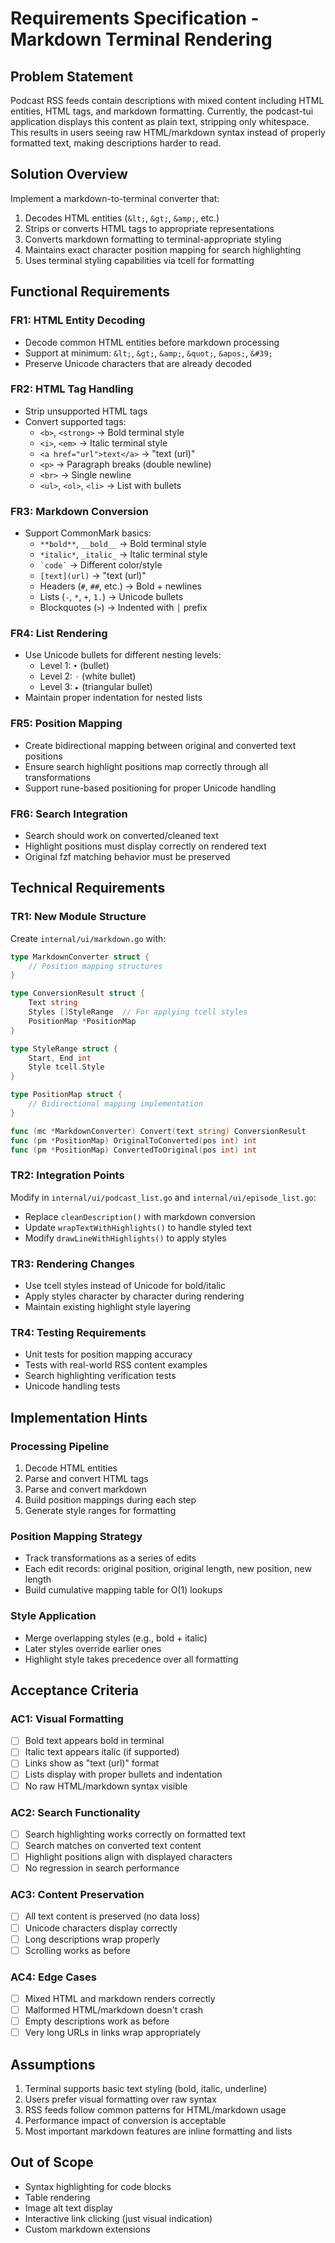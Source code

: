 # Requirements Specification - Markdown Terminal Rendering

## Problem Statement
Podcast RSS feeds contain descriptions with mixed content including HTML entities, HTML tags, and markdown formatting. Currently, the podcast-tui application displays this content as plain text, stripping only whitespace. This results in users seeing raw HTML/markdown syntax instead of properly formatted text, making descriptions harder to read.

## Solution Overview
Implement a markdown-to-terminal converter that:
1. Decodes HTML entities (`&lt;`, `&gt;`, `&amp;`, etc.)
2. Strips or converts HTML tags to appropriate representations
3. Converts markdown formatting to terminal-appropriate styling
4. Maintains exact character position mapping for search highlighting
5. Uses terminal styling capabilities via tcell for formatting

## Functional Requirements

### FR1: HTML Entity Decoding
- Decode common HTML entities before markdown processing
- Support at minimum: `&lt;`, `&gt;`, `&amp;`, `&quot;`, `&apos;`, `&#39;`
- Preserve Unicode characters that are already decoded

### FR2: HTML Tag Handling
- Strip unsupported HTML tags
- Convert supported tags:
  - `<b>`, `<strong>` → Bold terminal style
  - `<i>`, `<em>` → Italic terminal style
  - `<a href="url">text</a>` → "text (url)"
  - `<p>` → Paragraph breaks (double newline)
  - `<br>` → Single newline
  - `<ul>`, `<ol>`, `<li>` → List with bullets

### FR3: Markdown Conversion
- Support CommonMark basics:
  - `**bold**`, `__bold__` → Bold terminal style
  - `*italic*`, `_italic_` → Italic terminal style
  - `` `code` `` → Different color/style
  - `[text](url)` → "text (url)"
  - Headers (`#`, `##`, etc.) → Bold + newlines
  - Lists (`-`, `*`, `+`, `1.`) → Unicode bullets
  - Blockquotes (`>`) → Indented with `│` prefix

### FR4: List Rendering
- Use Unicode bullets for different nesting levels:
  - Level 1: `•` (bullet)
  - Level 2: `◦` (white bullet)
  - Level 3: `▸` (triangular bullet)
- Maintain proper indentation for nested lists

### FR5: Position Mapping
- Create bidirectional mapping between original and converted text positions
- Ensure search highlight positions map correctly through all transformations
- Support rune-based positioning for proper Unicode handling

### FR6: Search Integration
- Search should work on converted/cleaned text
- Highlight positions must display correctly on rendered text
- Original fzf matching behavior must be preserved

## Technical Requirements

### TR1: New Module Structure
Create `internal/ui/markdown.go` with:
```go
type MarkdownConverter struct {
    // Position mapping structures
}

type ConversionResult struct {
    Text string
    Styles []StyleRange  // For applying tcell styles
    PositionMap *PositionMap
}

type StyleRange struct {
    Start, End int
    Style tcell.Style
}

type PositionMap struct {
    // Bidirectional mapping implementation
}

func (mc *MarkdownConverter) Convert(text string) ConversionResult
func (pm *PositionMap) OriginalToConverted(pos int) int
func (pm *PositionMap) ConvertedToOriginal(pos int) int
```

### TR2: Integration Points
Modify in `internal/ui/podcast_list.go` and `internal/ui/episode_list.go`:
- Replace `cleanDescription()` with markdown conversion
- Update `wrapTextWithHighlights()` to handle styled text
- Modify `drawLineWithHighlights()` to apply styles

### TR3: Rendering Changes
- Use tcell styles instead of Unicode for bold/italic
- Apply styles character by character during rendering
- Maintain existing highlight style layering

### TR4: Testing Requirements
- Unit tests for position mapping accuracy
- Tests with real-world RSS content examples
- Search highlighting verification tests
- Unicode handling tests

## Implementation Hints

### Processing Pipeline
1. Decode HTML entities
2. Parse and convert HTML tags
3. Parse and convert markdown
4. Build position mappings during each step
5. Generate style ranges for formatting

### Position Mapping Strategy
- Track transformations as a series of edits
- Each edit records: original position, original length, new position, new length
- Build cumulative mapping table for O(1) lookups

### Style Application
- Merge overlapping styles (e.g., bold + italic)
- Later styles override earlier ones
- Highlight style takes precedence over all formatting

## Acceptance Criteria

### AC1: Visual Formatting
- [ ] Bold text appears bold in terminal
- [ ] Italic text appears italic (if supported)
- [ ] Links show as "text (url)" format
- [ ] Lists display with proper bullets and indentation
- [ ] No raw HTML/markdown syntax visible

### AC2: Search Functionality
- [ ] Search highlighting works correctly on formatted text
- [ ] Search matches on converted text content
- [ ] Highlight positions align with displayed characters
- [ ] No regression in search performance

### AC3: Content Preservation
- [ ] All text content is preserved (no data loss)
- [ ] Unicode characters display correctly
- [ ] Long descriptions wrap properly
- [ ] Scrolling works as before

### AC4: Edge Cases
- [ ] Mixed HTML and markdown renders correctly
- [ ] Malformed HTML/markdown doesn't crash
- [ ] Empty descriptions work as before
- [ ] Very long URLs in links wrap appropriately

## Assumptions
1. Terminal supports basic text styling (bold, italic, underline)
2. Users prefer visual formatting over raw syntax
3. RSS feeds follow common patterns for HTML/markdown usage
4. Performance impact of conversion is acceptable
5. Most important markdown features are inline formatting and lists

## Out of Scope
- Syntax highlighting for code blocks
- Table rendering
- Image alt text display
- Interactive link clicking (just visual indication)
- Custom markdown extensions